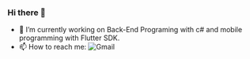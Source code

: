 ### Hi there 👋

- 🔭 I’m currently working on Back-End Programing with c# and mobile programming with Flutter SDK.
- 📫 How to reach me: ![Gmail](https://image.similarpng.com/very-thumbnail/2020/12/Gmail-logo-design-on-transparent-background-PNG.png)

<!--
**koseeYunus/koseeYunus** is a ✨ _special_ ✨ repository because its `README.md` (this file) appears on your GitHub profile.

Here are some ideas to get you started:

- 🔭 I’m currently working on ...
- 🌱 I’m currently learning ...
- 👯 I’m looking to collaborate on ...
- 🤔 I’m looking for help with ...
- 💬 Ask me about ...
- 📫 How to reach me: ...
- 😄 Pronouns: ...
- ⚡ Fun fact: ...
-->
